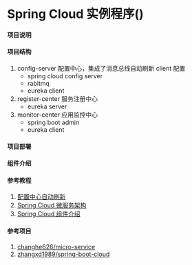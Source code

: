 Spring Cloud 实例程序()
===

#### 项目说明


#### 项目结构
1. config-server 配置中心，集成了消息总线自动刷新 client 配置
    - spring cloud config server
    - rabitmq
    - eureka client
2. register-center 服务注册中心
    - eureka server
3. monitor-center 应用监控中心
    - spring boot admin
    - eureka client

#### 项目部署

#### 组件介绍

#### 参考教程
1. [配置中心自动刷新](https://blog.csdn.net/wtdm_160604/article/details/83720391)
2. [Spring Cloud 微服务架构](https://www.cnblogs.com/edisonchou/p/java_spring_cloud_foundation_sample_list.html)
3. [Spring Cloud 组件介绍](https://www.jianshu.com/p/d5a69eecbfb2)                     


#### 参考项目
1. [changhe626/micro-service](https://github.com/changhe626/micro-service)
2. [zhangxd1989/spring-boot-cloud](https://github.com/zhangxd1989/spring-boot-cloud)






